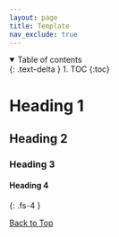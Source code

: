 ```yaml
---
layout: page
title: Template
nav_exclude: true
---
```


<details open markdown="block">
  <summary>
    Table of contents
  </summary>
  {: .text-delta }
1. TOC
{:toc}
<br>

</details>




<!-- !!! Write Inside !!! -->
# Heading 1


## Heading 2


### Heading 3


#### Heading 4
{: .fs-4 }


<!-- !!! Write Inside !!! -->




[Back to Top](#)
